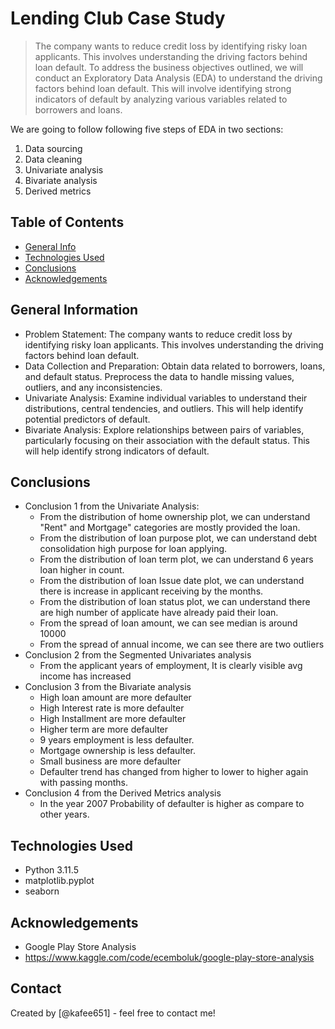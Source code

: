 # Lending Club Case Study
> The company wants to reduce credit loss by identifying risky loan applicants. This involves understanding the driving factors behind loan default.
To address the business objectives outlined, we will conduct an Exploratory Data Analysis (EDA) to understand the driving factors behind loan default. This will involve identifying strong indicators of default by analyzing various variables related to borrowers and loans.

We are going to follow following five steps of EDA in two sections:
1. Data sourcing
2. Data cleaning
3. Univariate analysis
4. Bivariate analysis
5. Derived metrics


## Table of Contents
* [General Info](#general-information)
* [Technologies Used](#technologies-used)
* [Conclusions](#conclusions)
* [Acknowledgements](#acknowledgements)

<!-- You can include any other section that is pertinent to your problem -->

## General Information
- Problem Statement: The company wants to reduce credit loss by identifying risky loan applicants. This involves understanding the driving factors behind loan default.
- Data Collection and Preparation: Obtain data related to borrowers, loans, and default status. Preprocess the data to handle missing values, outliers, and any inconsistencies.
- Univariate Analysis: Examine individual variables to understand their distributions, central tendencies, and outliers. This will help identify potential predictors of default.
- Bivariate Analysis: Explore relationships between pairs of variables, particularly focusing on their association with the default status. This will help identify strong indicators of default.

<!-- You don't have to answer all the questions - just the ones relevant to your project. -->

## Conclusions
- Conclusion 1 from the Univariate Analysis:
   -  From the distribution of home ownership plot, we can understand "Rent" and Mortgage" categories are mostly provided the loan.
   -  From the distribution of loan purpose plot, we can understand debt consolidation high purpose for loan applying.
   -  From the distribution of loan term plot, we can understand 6 years loan higher in count.
   -  From the distribution of loan Issue date plot, we can understand there is increase in applicant receiving by the months.
   -  From the distribution of loan status plot, we can understand there are high number of applicate have already paid their loan.
   -  From the spread of loan amount, we can see median is around 10000
   -  From the spread of annual income, we can see there are two outliers
- Conclusion 2 from the Segmented Univariates analysis
   -  From the applicant years of employment, It is clearly visible avg income has increased
- Conclusion 3 from the Bivariate analysis
   -  High loan amount are more defaulter 
   -  High Interest rate is more defaulter 
   -  High Installment are more defaulter 
   -  Higher term are more defaulter
   -  9 years employment is less defaulter. 
   -  Mortgage ownership is less defaulter. 
   -  Small business are more defaulter
   -  Defaulter trend has changed from higher to lower to higher again with passing months.
- Conclusion 4 from the Derived Metrics analysis
   -  In the year 2007 Probability of defaulter is higher as compare to other years. 


<!-- You don't have to answer all the questions - just the ones relevant to your project. -->


## Technologies Used
- Python 3.11.5
- matplotlib.pyplot
- seaborn

<!-- As the libraries versions keep on changing, it is recommended to mention the version of library used in this project -->

## Acknowledgements
- Google Play Store Analysis
- https://www.kaggle.com/code/ecemboluk/google-play-store-analysis


## Contact
Created by [@kafee651] - feel free to contact me!


<!-- Optional -->
<!-- ## License -->
<!-- This project is open source and available under the [... License](). -->

<!-- You don't have to include all sections - just the one's relevant to your project -->